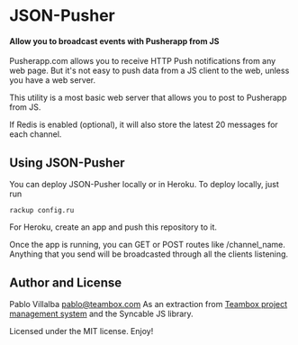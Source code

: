 JSON-Pusher
=========

#### Allow you to broadcast events with Pusherapp from JS ####

Pusherapp.com allows you to receive HTTP Push notifications from any web page.
But it's not easy to push data from a JS client to the web, unless you have a web server.

This utility is a most basic web server that allows you to post to Pusherapp from JS.

If Redis is enabled (optional), it will also store the latest 20 messages for each channel.


Using JSON-Pusher
---------------

You can deploy JSON-Pusher locally or in Heroku. To deploy locally, just run

    rackup config.ru

For Heroku, create an app and push this repository to it.

Once the app is running, you can GET or POST routes like /channel_name.
Anything that you send will be broadcasted through all the clients listening.


Author and License
---------------

Pablo Villalba <pablo@teambox.com>
As an extraction from [Teambox project management system](http://teambox.com) and the
Syncable JS library.

Licensed under the MIT license. Enjoy!
